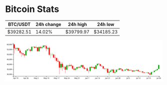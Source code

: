 # Bitcoin Stats

BTC/USDT|24h change|24h high|24h low|
|---|---|---|---|
|$39282.51|14.02%|$39799.97|$34185.23|

<img src="./chart.svg">
